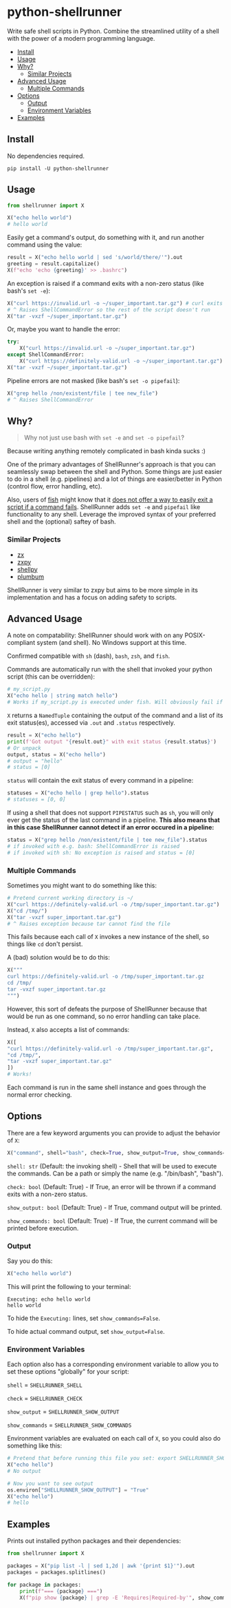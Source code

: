 # python-shellrunner <!-- omit from toc -->

Write safe shell scripts in Python. Combine the streamlined utility of a shell with the power of a modern programming language.

- [Install](#install)
- [Usage](#usage)
- [Why?](#why)
  - [Similar Projects](#similar-projects)
- [Advanced Usage](#advanced-usage)
  - [Multiple Commands](#multiple-commands)
- [Options](#options)
  - [Output](#output)
  - [Environment Variables](#environment-variables)
- [Examples](#examples)

## Install

No dependencies required.

```
pip install -U python-shellrunner
```

## Usage

```python
from shellrunner import X

X("echo hello world")
# hello world
```

Easily get a command's output, do something with it, and run another command using the value:

```python
result = X("echo hello world | sed 's/world/there/'").out
greeting = result.capitalize()
X(f"echo 'echo {greeting}' >> .bashrc")
```

An exception is raised if a command exits with a non-zero status (like bash's `set -e`):

```python
X("curl https://invalid.url -o ~/super_important.tar.gz") # curl exits with exit status of 6
# ^ Raises ShellCommandError so the rest of the script doesn't run
X("tar -vxzf ~/super_important.tar.gz")
```

Or, maybe you want to handle the error:

```python
try:
    X("curl https://invalid.url -o ~/super_important.tar.gz")
except ShellCommandError:
    X("curl https://definitely-valid.url -o ~/super_important.tar.gz")
X("tar -vxzf ~/super_important.tar.gz")
```

Pipeline errors are not masked (like bash's `set -o pipefail`):

```python
X("grep hello /non/existent/file | tee new_file")
# ^ Raises ShellCommandError
```

## Why?

> Why not just use bash with `set -e` and `set -o pipefail`?

Because writing anything remotely complicated in bash kinda sucks :)

One of the primary advantages of ShellRunner's approach is that you can seamlessly swap between the shell and Python. Some things are just easier to do in a shell (e.g. pipelines) and a lot of things are easier/better in Python (control flow, error handling, etc).

Also, users of [fish](https://github.com/fish-shell/fish-shell) might know that it [does not offer a way to easily exit a script if a command fails](https://github.com/fish-shell/fish-shell/issues/510). ShellRunner adds `set -e` and `pipefail` like functionality to any shell. Leverage the improved syntax of your preferred shell and the (optional) saftey of bash.

### Similar Projects

- [zx](https://github.com/google/zx)
- [zxpy](https://github.com/tusharsadhwani/zxpy)
- [shellpy](https://github.com/lamerman/shellpy)
- [plumbum](https://github.com/tomerfiliba/plumbum)

ShellRunner is very similar to zxpy but aims to be more simple in its implementation and has a focus on adding safety to scripts.

## Advanced Usage

A note on compatability: ShellRunner should work with on any POSIX-compliant system (and shell). No Windows support at this time.

Confirmed compatible with `sh` (dash), `bash`, `zsh`, and `fish`.

Commands are automatically run with the shell that invoked your python script (this can be overridden):

```python
# my_script.py
X("echo hello | string match hello")
# Works if my_script.py is executed under fish. Will obviously fail if using bash.
```

`X` returns a `NamedTuple` containing the output of the command and a list of its exit status(es), accessed via `.out` and `.status` respectively.

```python
result = X("echo hello")
print(f'Got output "{result.out}" with exit status {result.status}')
# Or unpack
output, status = X("echo hello")
# output = "hello"
# status = [0]
```

`status` will contain the exit status of every command in a pipeline:

```python
statuses = X("echo hello | grep hello").status
# statuses = [0, 0]
```

If using a shell that does not support `PIPESTATUS` such as `sh`, you will only ever get the status of the last command in a pipeline. **This also means that in this case ShellRunner cannot detect if an error occured in a pipeline:**

```python
status = X("grep hello /non/existent/file | tee new_file").status
# if invoked with e.g. bash: ShellCommandError is raised
# if invoked with sh: No exception is raised and status = [0]
```

### Multiple Commands

Sometimes you might want to do something like this:

```python
# Pretend current working directory is ~/
X("curl https://definitely-valid.url -o /tmp/super_important.tar.gz")
X("cd /tmp/")
X("tar -vxzf super_important.tar.gz")
# ^ Raises exception because tar cannot find the file
```

This fails because each call of `X` invokes a new instance of the shell, so things like `cd` don't persist.

A (bad) solution would be to do this:

```python
X("""
curl https://definitely-valid.url -o /tmp/super_important.tar.gz
cd /tmp/
tar -vxzf super_important.tar.gz
""")
```

However, this sort of defeats the purpose of ShellRunner because that would be run as one command, so no error handling can take place.

Instead, `X` also accepts a list of commands:

```python
X([
"curl https://definitely-valid.url -o /tmp/super_important.tar.gz",
"cd /tmp/",
"tar -vxzf super_important.tar.gz"
])
# Works!
```

Each command is run in the same shell instance and goes through the normal error checking.

## Options

There are a few keyword arguments you can provide to adjust the behavior of `X`:

```python
X("command", shell="bash", check=True, show_output=True, show_commands=True)
```

`shell: str` (Default: the invoking shell) - Shell that will be used to execute the commands. Can be a path or simply the name (e.g. "/bin/bash", "bash").

`check: bool` (Default: True) - If True, an error will be thrown if a command exits with a non-zero status.

`show_output: bool` (Default: True) - If True, command output will be printed.

`show_commands: bool` (Default: True) - If True, the current command will be printed before execution.

### Output

Say you do this:

```python
X("echo hello world")
```

This will print the following to your terminal:

```
Executing: echo hello world
hello world
```

To hide the `Executing:` lines, set `show_commands=False`.

To hide actual command output, set `show_output=False`.

### Environment Variables

Each option also has a corresponding environment variable to allow you to set these options "globally" for your script:

`shell` = `SHELLRUNNER_SHELL`

`check` = `SHELLRUNNER_CHECK`

`show_output` = `SHELLRUNNER_SHOW_OUTPUT`

`show_commands` = `SHELLRUNNER_SHOW_COMMANDS`

Environment variables are evaluated on each call of `X`, so you could also do something like this:

```python
# Pretend that before running this file you set: export SHELLRUNNER_SHOW_OUTPUT="False"
X("echo hello")
# No output

# Now you want to see output
os.environ["SHELLRUNNER_SHOW_OUTPUT"] = "True"
X("echo hello")
# hello
```

## Examples

Prints out installed python packages and their dependencies:

```python
from shellrunner import X

packages = X("pip list -l | sed 1,2d | awk '{print $1}'").out
packages = packages.splitlines()

for package in packages:
    print(f"=== {package} ===")
    X(f"pip show {package} | grep -E 'Requires|Required-by'", show_commands=False)
```
